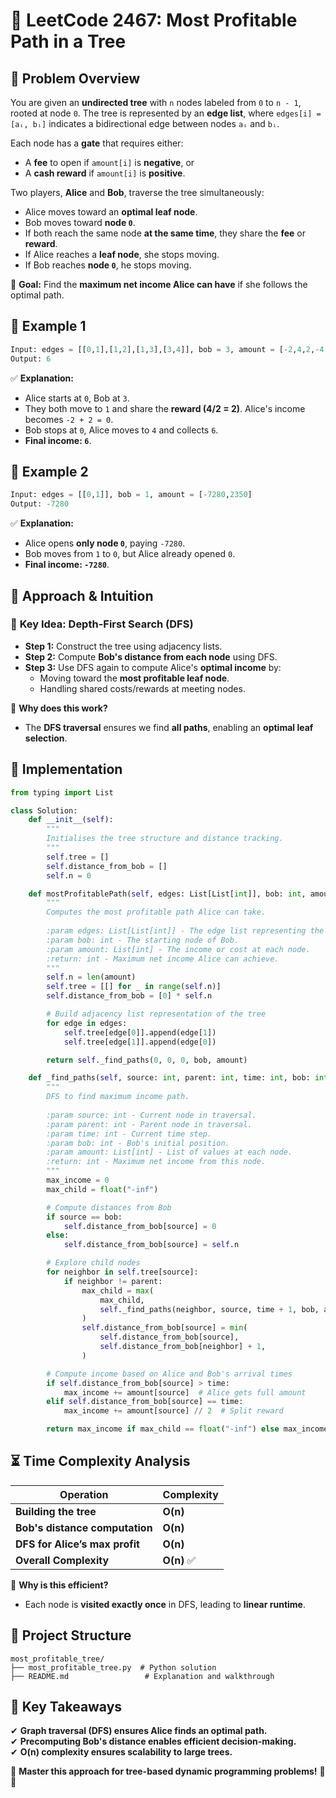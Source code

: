 # 🌳 **LeetCode 2467: Most Profitable Path in a Tree**

## 📌 **Problem Overview**

You are given an **undirected tree** with `n` nodes labeled from `0` to `n - 1`, rooted at node `0`. The tree is represented by an **edge list**, where `edges[i] = [aᵢ, bᵢ]` indicates a bidirectional edge between nodes `aᵢ` and `bᵢ`.

Each node has a **gate** that requires either:
- A **fee** to open if `amount[i]` is **negative**, or  
- A **cash reward** if `amount[i]` is **positive**.

Two players, **Alice** and **Bob**, traverse the tree simultaneously:
- Alice moves toward an **optimal leaf node**.
- Bob moves toward **node `0`**.
- If both reach the same node **at the same time**, they share the **fee** or **reward**.
- If Alice reaches a **leaf node**, she stops moving.
- If Bob reaches **node `0`**, he stops moving.

🔹 **Goal:** Find the **maximum net income Alice can have** if she follows the optimal path.

## 📝 **Example 1**
```python
Input: edges = [[0,1],[1,2],[1,3],[3,4]], bob = 3, amount = [-2,4,2,-4,6]
Output: 6
```
✅ **Explanation:**  
- Alice starts at `0`, Bob at `3`.  
- They both move to `1` and share the **reward (4/2 = 2)**. Alice's income becomes `-2 + 2 = 0`.  
- Bob stops at `0`, Alice moves to `4` and collects `6`.  
- **Final income: `6`**.

## 📝 **Example 2**
```python
Input: edges = [[0,1]], bob = 1, amount = [-7280,2350]
Output: -7280
```
✅ **Explanation:**  
- Alice opens **only node `0`**, paying `-7280`.  
- Bob moves from `1` to `0`, but Alice already opened `0`.  
- **Final income: `-7280`**.

## 🚀 **Approach & Intuition**

### 🔹 **Key Idea: Depth-First Search (DFS)**
- **Step 1:** Construct the tree using adjacency lists.
- **Step 2:** Compute **Bob's distance from each node** using DFS.
- **Step 3:** Use DFS again to compute Alice's **optimal income** by:
  - Moving toward the **most profitable leaf node**.
  - Handling shared costs/rewards at meeting nodes.

📌 **Why does this work?**  
- The **DFS traversal** ensures we find **all paths**, enabling an **optimal leaf selection**.

## 📝 **Implementation**

```python
from typing import List

class Solution:
    def __init__(self):
        """
        Initialises the tree structure and distance tracking.
        """
        self.tree = []
        self.distance_from_bob = []
        self.n = 0

    def mostProfitablePath(self, edges: List[List[int]], bob: int, amount: List[int]) -> int:
        """
        Computes the most profitable path Alice can take.
        
        :param edges: List[List[int]] - The edge list representing the tree.
        :param bob: int - The starting node of Bob.
        :param amount: List[int] - The income or cost at each node.
        :return: int - Maximum net income Alice can achieve.
        """
        self.n = len(amount)
        self.tree = [[] for _ in range(self.n)]
        self.distance_from_bob = [0] * self.n

        # Build adjacency list representation of the tree
        for edge in edges:
            self.tree[edge[0]].append(edge[1])
            self.tree[edge[1]].append(edge[0])

        return self._find_paths(0, 0, 0, bob, amount)

    def _find_paths(self, source: int, parent: int, time: int, bob: int, amount: List[int]) -> int:
        """
        DFS to find maximum income path.
        
        :param source: int - Current node in traversal.
        :param parent: int - Parent node in traversal.
        :param time: int - Current time step.
        :param bob: int - Bob's initial position.
        :param amount: List[int] - List of values at each node.
        :return: int - Maximum net income from this node.
        """
        max_income = 0
        max_child = float("-inf")

        # Compute distances from Bob
        if source == bob:
            self.distance_from_bob[source] = 0
        else:
            self.distance_from_bob[source] = self.n

        # Explore child nodes
        for neighbor in self.tree[source]:
            if neighbor != parent:
                max_child = max(
                    max_child,
                    self._find_paths(neighbor, source, time + 1, bob, amount),
                )
                self.distance_from_bob[source] = min(
                    self.distance_from_bob[source],
                    self.distance_from_bob[neighbor] + 1,
                )

        # Compute income based on Alice and Bob's arrival times
        if self.distance_from_bob[source] > time:
            max_income += amount[source]  # Alice gets full amount
        elif self.distance_from_bob[source] == time:
            max_income += amount[source] // 2  # Split reward

        return max_income if max_child == float("-inf") else max_income + max_child
```

## ⏳ **Time Complexity Analysis**

| Operation  | Complexity |
|------------|------------|
| **Building the tree**  | **O(n)** |
| **Bob's distance computation** | **O(n)** |
| **DFS for Alice’s max profit** | **O(n)** |
| **Overall Complexity** | **O(n)** ✅ |

🔹 **Why is this efficient?**  
- Each node is **visited exactly once** in DFS, leading to **linear runtime**.

## 📂 **Project Structure**

```
most_profitable_tree/
├── most_profitable_tree.py  # Python solution
├── README.md                 # Explanation and walkthrough
```

## 🎯 **Key Takeaways**
✔ **Graph traversal (DFS) ensures Alice finds an optimal path.**  
✔ **Precomputing Bob's distance enables efficient decision-making.**  
✔ **O(n) complexity ensures scalability to large trees.**  

🚀 **Master this approach for tree-based dynamic programming problems!** 🌳🔥
